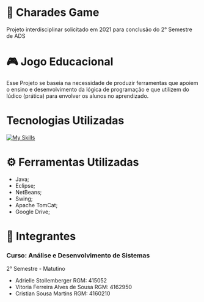 # 📍 Charades Game
Projeto interdisciplinar solicitado em 2021 para conclusão do 2° Semestre de ADS

# 🎮 Jogo Educacional

<p> Esse Projeto se baseia na necessidade de produzir ferramentas que apoiem
o ensino e desenvolvimento da lógica de programação e que utilizem do lúdico
(prática) para envolver os alunos no aprendizado. </p>

<h1> Tecnologias Utilizadas</h1>

[![My Skills](https://skillicons.dev/icons?i=discord,github,java,vscode,eclipse)](https://skillicons.dev)
 </div>
<div>


<h1> ⚙ Ferramentas Utilizadas  </h1>

- Java;
- Eclipse;
- NetBeans;
- Swing;
- Apache TomCat;
- Google Drive; 



<h1> 👤 Integrantes </h1>
<h3>Curso: Análise e Desenvolvimento de Sistemas </h3>
2° Semestre - Matutino

- Adrielle Stollemberger RGM: 415052
- Vitoria Ferreira Alves de Sousa RGM: 4162950
- Cristian Sousa Martins RGM: 4160210

